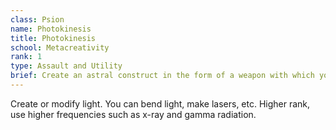 ```yaml
---
class: Psion
name: Photokinesis
title: Photokinesis
school: Metacreativity
rank: 1
type: Assault and Utility
brief: Create an astral construct in the form of a weapon with which you are proficient.
---
```


Create or modify light. You can bend light, make lasers, etc. Higher rank, use higher frequencies such as x-ray and gamma radiation.
